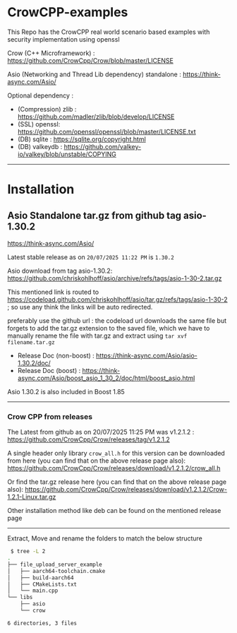 # CrowCPP-examples
This Repo has the CrowCPP real world scenario based examples with security implementation using openssl

Crow (C++ Microframework) : https://github.com/CrowCpp/Crow/blob/master/LICENSE

Asio (Networking and Thread Lib dependency) standalone : https://think-async.com/Asio/

Optional dependency : 
- (Compression) zlib : https://github.com/madler/zlib/blob/develop/LICENSE
- (SSL) openssl: https://github.com/openssl/openssl/blob/master/LICENSE.txt
- (DB) sqlite : https://sqlite.org/copyright.html
- (DB) valkeydb : https://github.com/valkey-io/valkey/blob/unstable/COPYING

---

# Installation


## Asio Standalone tar.gz from github tag asio-1.30.2

https://think-async.com/Asio/ 

Latest stable release as on `20/07/2025 11:22 PM` is `1.30.2`

Asio download from tag asio-1.30.2: https://github.com/chriskohlhoff/asio/archive/refs/tags/asio-1-30-2.tar.gz

This mentioned link is routed to https://codeload.github.com/chriskohlhoff/asio/tar.gz/refs/tags/asio-1-30-2 ; so use any think the links will be auto redirected.

preferably use the github url : the codeload url downloads the same file but forgets to add the tar.gz extension to the saved file, which we have to manually rename the file with tar.gz and extract using `tar xvf filename.tar.gz`

- Release Doc (non-boost) : https://think-async.com/Asio/asio-1.30.2/doc/
- Release Doc (boost) : https://think-async.com/Asio/boost_asio_1_30_2/doc/html/boost_asio.html

Asio 1.30.2 is also included in Boost 1.85

----

### Crow CPP from releases

The Latest from github as on 20/07/2025 11:25 PM was v1.2.1.2 : https://github.com/CrowCpp/Crow/releases/tag/v1.2.1.2

A single header only library `crow_all.h` for this version can be downloaded from here (you can find that on the above release page also): https://github.com/CrowCpp/Crow/releases/download/v1.2.1.2/crow_all.h

Or find the tar.gz release here (you can find that on the above release page also): 
https://github.com/CrowCpp/Crow/releases/download/v1.2.1.2/Crow-1.2.1-Linux.tar.gz

Other installation method like deb can be found on the mentioned release page

---

Extract, Move and rename the folders to match the below structure

```bash
 $ tree -L 2
.
├── file_upload_server_example
│   ├── aarch64-toolchain.cmake
│   ├── build-aarch64
│   ├── CMakeLists.txt
│   └── main.cpp
└── libs
    ├── asio
    └── crow

6 directories, 3 files
```



